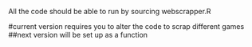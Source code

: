 All the code should be able to run by sourcing webscrapper.R

#current version requires you to alter the code to scrap different games
##next version will be set up as a function